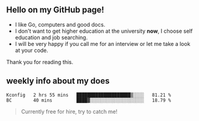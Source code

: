 ## Hello on my GitHub page!

- I like Go, computers and good docs.
- I don't want to get higher education at the university **now**, I choose self education and job searching.
- I will be very happy if you call me for an interview or let me take a look at your code.

Thank you for reading this.

## weekly info about my does
<!--START_SECTION:waka-->

```text
Kconfig   2 hrs 55 mins   ████████████████████▒░░░░   81.21 %
BC        40 mins         ████▓░░░░░░░░░░░░░░░░░░░░   18.79 %
```

<!--END_SECTION:waka-->

> Currently free for hire, try to catch me!
